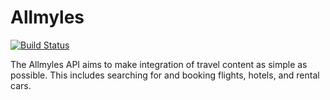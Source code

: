 # Allmyles
[![Build Status](https://travis-ci.org/AJK55/Allmyles.svg?branch=master)](https://travis-ci.org/AJK55/Allmyles)

The Allmyles API aims to make integration of travel content as simple as possible. This includes searching for and booking flights, hotels, and rental cars.
